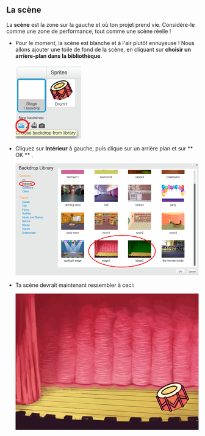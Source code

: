 ## La scène

La **scène** est la zone sur la gauche et où ton projet prend vie. Considère-le comme une zone de performance, tout comme une scène réelle !

+ Pour le moment, la scène est blanche et à l'air plutôt ennuyeuse ! Nous allons ajouter une toile de fond de la scène, en cliquant sur **choisir un arrière-plan dans la bibliothèque**.
    
    ![captures d'écran](images/band-stage-choose.png)

+ Cliquez sur **Intérieur** à gauche, puis clique sur un arrière plan et sur ** OK ** .
    
    ![captures d'écran](images/band-backdrop.png)

+ Ta scène devrait maintenant ressembler à ceci:
    
    ![captures d'écran](images/band-stage.png)